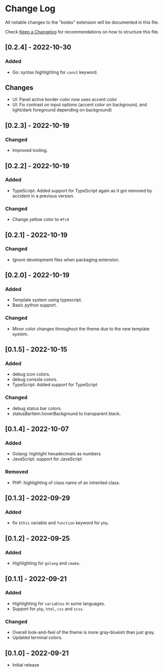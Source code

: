 # Change Log

All notable changes to the "kodex" extension will be documented in this file.

Check [Keep a Changelog](http://keepachangelog.com/) for recommendations on how to structure this file.

## [0.2.4] - 2022-10-30

### Added
 - Go: syntax highlighting for `const` keyword.

## Changes
 - UI: Panel active border color now uses accent color
 - UI: Fix contrast on input options (accent color on background, and light/dark foreground depending on background)

## [0.2.3] - 2022-10-19

### Changed
 - Improved tooling.

## [0.2.2] - 2022-10-19

### Added
- TypeScript: Added support for TypeScript again as it got removed by accident in a previous version.

### Changed
 - Change yellow color to `#fc9`

## [0.2.1] - 2022-10-19

### Changed
- Ignore development files when packaging extension.

## [0.2.0] - 2022-10-19

### Added
- Template system using typescript.
- Basic python support.

### Changed
- Minor color changes throughout the theme due to the new template system.

## [0.1.5] - 2022-10-15

### Added
- debug icon colors.
- debug console colors.
- TypeScript: Added support for TypeScript

### Changed
- debug status bar colors.
- statusBarItem.hoverBackground to transparent black.

## [0.1.4] - 2022-10-07
### Added
- Golang: highlight hexadecimals as numbers
- JavaScript: support for JavaScript

### Removed
- PHP: highlighting of class name of an inherited class.

## [0.1.3] - 2022-09-29
### Added
- fix `$this` variable and `function` keyword for `php`.

## [0.1.2] - 2022-09-25
### Added
- Highlighting for `golang` and `cmake`.

## [0.1.1] - 2022-09-21
### Added
- Highlighting for `variables` in some languages.
- Support for `php`, `html`, `css` and `scss`.

### Changed
- Overall look-and-feel of the theme is more gray-blueish than just gray.
- Updated terminal colors.

## [0.1.0] - 2022-09-21

- Initial release
